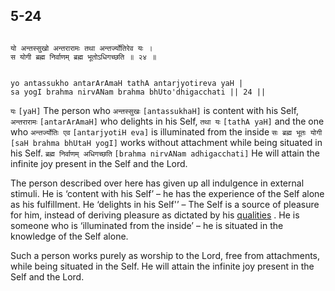 ## 5-24

```shloka-sa

यो अन्तस्सुखो अन्तरारामः तथा अन्तर्ज्योतिरेव यः ।
स योगी ब्रह्म निर्वाणम् ब्रह्म भूतोऽधिगच्छति ॥ २४ ॥

```
```shloka-sa-hk

yo antassukho antarArAmaH tathA antarjyotireva yaH |
sa yogI brahma nirvANam brahma bhUto'dhigacchati || 24 ||

```
`यः` `[yaH]` The person who `अन्तस्सुखः` `[antassukhaH]` is content with his Self, `अन्तरारामः` `[antarArAmaH]` who delights in his Self, `तथा यः` `[tathA yaH]` and the one who `अन्तर्ज्योतिः एव` `[antarjyotiH eva]` is illuminated from the inside `सः ब्रह्म भूतः योगी` `[saH brahma bhUtaH yogI]` works without attachment while being situated in his Self. `ब्रह्म निर्वाणम् अधिगच्छति` `[brahma nirvANam adhigacchati]` He will attain the infinite joy present in the Self and the Lord.

The person described over here has given up all indulgence in external stimuli. He is ‘content with his Self’ – he has the experience of the Self alone as his fulfillment. He ‘delights in his Self'’ – The Self is a source of pleasure for him, instead of deriving pleasure as dictated by his 
[qualities](satva_rajas_tamas)
.  He is someone who is ‘illuminated from the inside’ – he is situated in the knowledge of the Self alone.

Such a person works purely as worship to the Lord, free from attachments, while being situated in the Self. He will attain the infinite joy present in the Self and the Lord.


